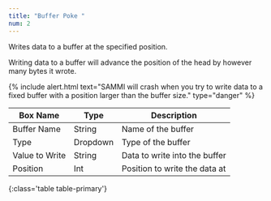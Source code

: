 ```yaml
---
title: "Buffer Poke "
num: 2
---
```


Writes data to a buffer at the specified position.

Writing data to a buffer will advance the position of the head by however many bytes it wrote.

{% include alert.html text="SAMMI will crash when you try to write data to a fixed buffer with a position larger than the buffer size." type="danger" %}

| Box Name | Type | Description |
|-------|--------|--------
|Buffer Name	|String	| Name of the buffer
|Type	|Dropdown	| Type of the buffer
|Value to Write	|String	| Data to write into the buffer
|Position|Int|Position to write the data at
{:class='table table-primary'}










